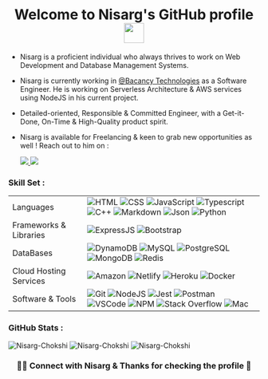 <div align="center">
    <h1> Welcome to Nisarg's GitHub profile
        <img src="https://media0.giphy.com/media/w1OBpBd7kJqHrJnJ13/giphy.gif?cid=ecf05e4764u2rz802v8hbkh1rm0mh764ox5vibuhem67l7jn&rid=giphy.gif&ct=s" height="40px" width="40px" />
    </h1>
</div>

- Nisarg is a proficient individual who always thrives to work on Web Development and Database Management Systems.
- Nisarg is currently working in <a href="https://www.bacancytechnology.com">@Bacancy Technologies</a> as a Software Engineer. He is working on Serverless Architecture & AWS services using NodeJS in his
  current project.
- Detailed-oriented, Responsible & Committed Engineer, with a Get-it-Done, On-Time & High-Quality product spirit.
- Nisarg is available for Freelancing & keen to grab new opportunities as well ! Reach out to him on :

  <a href="mailto:nisarg4000@gmail.com"> <img src="https://img.shields.io/badge/Gmail-EA4131?logo=gmail&logoColor=white&style=flat"> </a>
  <a href="https://www.linkedin.com/in/nisarg-chokshi1/"> <img src="https://img.shields.io/badge/LinkedIn-2F67C2?logo=linkedin&logoColor=white&style=flat"> </a>
    <!-- StackOverFlow, HackerRank, LeetCode, CodeForces, Medium, Dev.to, FreeCodeCamp, ResumeLink, etc. -->

### **Skill Set :**

<!-- For ICON Badges - https://www.vectorlogo.zone/ -->
<table>
    <tr>
        <td>Languages</td>
        <td>
            <img alt="HTML" src="https://img.shields.io/badge/HTML-E54B20?logo=html5&logoColor=white&style=flat">
            <img alt="CSS" src="https://img.shields.io/badge/CSS-294CE4?logo=css3&logoColor=white&style=flat">
            <img alt="JavaScript" src="https://img.shields.io/badge/JavaScript-F8DC00?logo=javascript&logoColor=black&style=flat">
            <img alt="Typescript" src="https://img.shields.io/badge/TypeScript-3679C7?logo=typescript&logoColor=white&style=flat">
            <img alt="C++" src="https://img.shields.io/badge/C++-%2300599C.svg?style=plastic&logo=c%2B%2B&logoColor=white">
            <img alt="Markdown" src="https://img.shields.io/badge/Markdown-000000?logo=markdown&logoColor=white&style=flat">
            <img alt="Json" src="https://img.shields.io/badge/JSON-363636?logo=Json&logoColor=white&style=flat">
            <img alt="Python" src="https://img.shields.io/badge/Python-3978AB?logo=python&logoColor=white&style=flat">
        </td>
    </tr>
    <tr>
        <td>Frameworks & Libraries</td>
        <td>
            <img alt="ExpressJS" src="https://img.shields.io/badge/Express.js-%23404d59.svg?logo=express&logoColor=%2361DAFBstyle=flat">
            <!-- <img alt="React" src="https://img.shields.io/badge/React%20-%2320232a.svg?logo=react&logoColor=%2361DAFB&style=flat"> -->
            <img alt="Bootstrap" src="https://img.shields.io/badge/Bootstrap-800AF9?logo=bootstrap&logoColor=white&style=flat">
            <!-- <img alt="Material Design" src="https://img.shields.io/badge/Material_Design-212121?logo=material-design&logoColor=white&style=flat"> -->
        </td>
    </tr>
    <tr>
        <td>DataBases</td>
        <td>
            <img alt="DynamoDB" src="https://img.shields.io/badge/DynamoDB-193F6D?logo=Amazon%20DynamoDB&logoColor=white&style=flat">
            <img alt="MySQL" src="https://img.shields.io/badge/MySQL-317690?logo=mysql&logoColor=white&style=flat">
            <img alt="PostgreSQL" src="https://img.shields.io/badge/PostgreSQL-306792?logo=postgresql&logoColor=white&style=flat">
            <img alt="MongoDB" src="https://img.shields.io/badge/MongoDB-3C944D?logo=mongodb&logoColor=white&style=flat">
            <img alt="Redis" src="https://img.shields.io/badge/redis-%23DD0031.svg?logo=redis&logoColor=white&style=flat">
        </td>
    </tr>
    <tr>
        <td>Cloud Hosting Services</td>
        <td>
            <img alt="Amazon" src="https://img.shields.io/badge/AWS-F19903?logo=amazon&logoColor=white&style=flat">
            <!-- <img alt="GitHub Pages" src="https://img.shields.io/badge/GitHub_Pages-111111?logo=github&logoColor=white&style=flat"> -->
            <img alt="Netlify" src="https://img.shields.io/badge/Netlify-4BACBD?logo=netlify&logoColor=white&style=flat">
            <img alt="Heroku" src="https://img.shields.io/badge/Heroku-41009A?logo=heroku&logoColor=white&style=flat">
            <img alt="Docker" src="https://img.shields.io/badge/Docker-4598ED?logo=docker&logoColor=white&style=flat">
        </td>
    </tr>
    <tr>
        <td>Software & Tools</td>
        <td>
            <img alt="Git" src="https://img.shields.io/badge/Git-ED502F?logo=git&logoColor=white&style=flat">
            <img alt="NodeJS" src="https://img.shields.io/badge/Node.js-43853D?logo=node.js&logoColor=white&style=flat">
            <img alt="Jest" src="https://img.shields.io/badge/Jest-C22225?logo=jest&logoColor=white&style=flat">
            <img alt="Postman" src="https://img.shields.io/badge/Postman-FF6C37?logo=Postman&logoColor=white&style=flat">
            <img alt="VSCode" src="https://img.shields.io/badge/VSCode-0078d7.svg?logo=visual-studio-code&logoColor=white&style=flat">
            <img alt="NPM" src="https://img.shields.io/badge/NPM-CC3534?logo=npm&logoColor=white&style=flat">
            <img alt="Stack Overflow" src="https://img.shields.io/badge/Stack_Overflow-F0801D?logo=stack-overflow&logoColor=white&style=flat">
            <img alt="Mac" src="https://img.shields.io/badge/Mac-FFFFFF?logo=apple&logoColor=black&style=flat">
        </td>
    </tr>
</table>

### **GitHub Stats :**

<img src="https://github-readme-stats.vercel.app/api?username=Nisarg-Chokshi&show_icons=true&locale=en" alt="Nisarg-Chokshi" />

<img src="https://github-profile-trophy.vercel.app/?username=Nisarg-Chokshi" alt="Nisarg-Chokshi" />

<!-- NEED TO ADD MOST USED LANGUAGE CARD HERE -->

<img src="https://komarev.com/ghpvc/?username=Nisarg-Chokshi&label=Visitors&color=0e75b6&style=flat" alt="Nisarg-Chokshi" />

<!-- https://profile-counter.glitch.me/Nisarg-Chokshi/count.svg -->
<!-- ![HitCount](https://hits.dwyl.com/Nisarg-Chokshi/Nisarg-Chokshi.svg?style=flat)](http://hits.dwyl.com/Nisarg-Chokshi/Nisarg-Chokshi) -->
<!-- [![HitCount](https://hits.dwyl.com/Nisarg-Chokshi/Nisarg-Chokshi.svg?style=flat&show=unique)](http://hits.dwyl.com/Nisarg-Chokshi/Nisarg-Chokshi) -->

<h3 align="center"> 🤝🏽 Connect with Nisarg & Thanks for checking the profile 💫 </h3>
